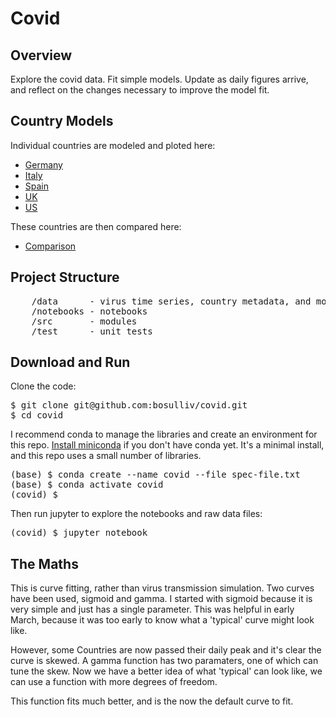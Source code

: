 # Covid
## Overview
Explore the covid data. Fit simple models. Update as daily figures arrive, and reflect on the changes necessary to improve the model fit.

## Country Models
Individual countries are modeled and ploted here:
* [Germany](notebooks/Germany.ipynb)
* [Italy](notebooks/Italy.ipynb)
* [Spain](notebooks/Spain.ipynb)
* [UK](notebooks/uk.ipynb)
* [US](notebooks/US.ipynb)

These countries are then compared here:
* [Comparison](notebooks/Comparison.ipynb)

## Project Structure
<pre>
    /data      - virus time series, country metadata, and model paramater values
    /notebooks - notebooks
    /src       - modules
    /test      - unit tests
</pre>

## Download and Run
Clone the code:
<pre>
$ git clone git@github.com:bosulliv/covid.git
$ cd covid
</pre>

I recommend conda to manage the libraries and create an environment for this repo.  [Install miniconda](https://docs.conda.io/projects/continuumio-conda/en/latest/user-guide/install/index.html) if you don't have conda yet. It's a minimal install, and this repo uses a small number of libraries.

<pre>
(base) $ conda create --name covid --file spec-file.txt
(base) $ conda activate covid
(covid) $ 
</pre>

Then run jupyter to explore the notebooks and raw data files:
<pre>
(covid) $ jupyter notebook
</pre>

## The Maths
This is curve fitting, rather than virus transmission simulation. Two curves have been used, sigmoid and gamma. I started with sigmoid because it is very simple and just has a single parameter. This was helpful in early March, because it was too early to know what a 'typical' curve might look like.

However, some Countries are now passed their daily peak and it's clear the curve is skewed. A gamma function has two paramaters, one of which can tune the skew. Now we have a better idea of what 'typical' can look like, we can use a function with more degrees of freedom.

This function fits much better, and is the now the default curve to fit.